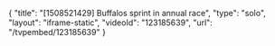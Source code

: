 {
    "title": "[1508521429] Buffalos sprint in annual race",
    "type": "solo",
    "layout": "iframe-static",
    "videoId": "123185639",
    "url": "\/tvpembed\/123185639"
}